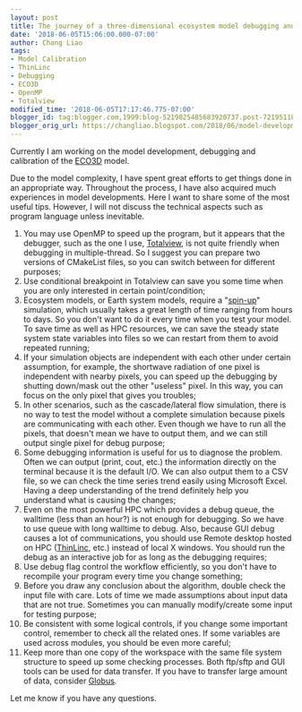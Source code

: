 ```yaml
---
layout: post
title: The journey of a three-dimensional ecosystem model debugging and calibration
date: '2018-06-05T15:06:00.000-07:00'
author: Chang Liao
tags:
- Model Calibration
- ThinLinc
- Debugging
- ECO3D
- OpenMP
- Totalview
modified_time: '2018-06-05T17:17:46.775-07:00'
blogger_id: tag:blogger.com,1999:blog-5219825485683920737.post-7219511816372552984
blogger_orig_url: https://changliao.blogspot.com/2018/06/model-development-004.html
---
```


Currently I am working on the model development, debugging and calibration of 
the [ECO3D](http://www.eco3d.net/) model. 

Due to the model complexity, I have spent great efforts to get things done in 
an appropriate way. Throughout the process, I have also acquired much 
experiences in model developments. Here I want to share some of the most 
useful tips. However, I will not discuss the technical aspects such as program 
language unless inevitable. 
1. You may use OpenMP to speed up the program, but it appears that the 
debugger, such as the one I use, 
[Totalview](https://www.roguewave.com/products-services/totalview), is not 
quite friendly when debugging in multiple-thread. So I suggest you can prepare 
two versions of CMakeList files, so you can switch between for different 
purposes; 
1. Use conditional breakpoint in Totalview can save you some time when you are 
only interested in certain point/condition; 
1. Ecosystem models, or Earth system models, require a 
"[spin-up](http://www.changliao.us/2017/09/numerical-simulation-001.html)" 
simulation, which usually takes a great length of time ranging from hours to 
days. So you don't want to do it every time when you test your model. To save 
time as well as HPC resources, we can save the steady state system state 
variables into files so we can restart from them to avoid repeated running; 
1. If your simulation objects are independent with each other under certain 
assumption, for example, the shortwave radiation of one pixel is independent 
with nearby pixels, you can speed up the debugging by shutting down/mask out 
the other "useless" pixel. In this way, you can focus on the only pixel that 
gives you troubles; 
1. In other scenarios, such as the cascade/lateral flow simulation, there is 
no way to test the model without a complete simulation because pixels are 
communicating with each other. Even though we have to run all the pixels, that 
doesn't mean we have to output them, and we can still output single pixel for 
debug purpose; 
1. Some debugging information is useful for us to diagnose the problem. Often 
we can output (print, cout, etc.) the information directly on the terminal 
because it is the default I/O. We can also output them to a CSV file, so we 
can check the time series trend easily using Microsoft Excel. Having a deep 
understanding of the trend definitely help you understand what is causing the 
changes; 
1. Even on the most powerful HPC which provides a debug queue, the walltime 
(less than an hour?) is not enough for debugging. So we have to use queue with 
long walltime to debug. Also, because GUI debug causes a lot of 
communications, you should use Remote desktop hosted on HPC 
([ThinLinc](https://www.cendio.com/thinlinc/what-is-thinlinc), etc.) instead 
of local X windows. You should run the debug as an interactive job for as long 
as the debugging requires; 
1. Use debug flag control the workflow efficiently, so you don't have to 
recompile your program every time you change something; 
1. Before you draw any conclusion about the algorithm, double check the input 
file with care. Lots of time we made assumptions about input data that are not 
true. Sometimes you can manually modify/create some input for testing purpose; 
1. Be consistent with some logical controls, if you change some important 
control, remember to check all the related ones. If some variables are used 
across modules, you should be even more careful; 
1. Keep more than one copy of the workspace with the same file system 
structure to speed up some checking processes. Both ftp/sftp and GUI tools can 
be used for data transfer. If you have to transfer large amount of data, 
consider [Globus](https://www.globus.org/). 
<div>Let me know if you have any questions. 
